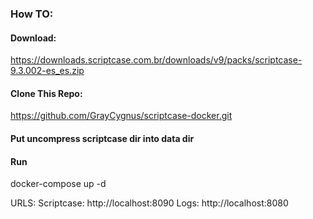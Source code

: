 
###  How TO:

#### Download:
https://downloads.scriptcase.com.br/downloads/v9/packs/scriptcase-9.3.002-es_es.zip

#### Clone This Repo:
https://github.com/GrayCygnus/scriptcase-docker.git

#### Put uncompress scriptcase dir into data dir

#### Run

docker-compose up -d

URLS:
Scriptcase: http://localhost:8090
Logs:  http://localhost:8080

